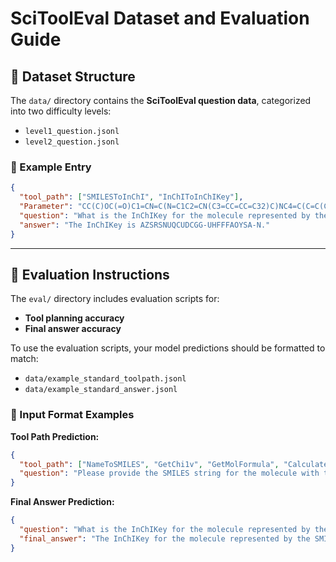 
# SciToolEval Dataset and Evaluation Guide

## 📂 Dataset Structure

The `data/` directory contains the **SciToolEval question data**, categorized into two difficulty levels:

- `level1_question.jsonl`
- `level2_question.jsonl`

### 📄 Example Entry

```json
{
  "tool_path": ["SMILESToInChI", "InChIToInChIKey"],
  "Parameter": "CC(C)OC(=O)C1=CN=C(N=C1C2=CN(C3=CC=CC=C32)C)NC4=C(C=C(C(=C4)NC(=O)C=C)N(C)CCN(C)C)OC",
  "question": "What is the InChIKey for the molecule represented by the SMILES notation CC(C)OC(=O)C1=CN=C(N=C1C2=CN(C3=CC=CC=C32)C)NC4=C(C=C(C(=C4)NC(=O)C=C)N(C)CCN(C)C)OC?",
  "answer": "The InChIKey is AZSRSNUQCUDCGG-UHFFFAOYSA-N."
}
````

---

## 🧪 Evaluation Instructions

The `eval/` directory includes evaluation scripts for:

* **Tool planning accuracy**
* **Final answer accuracy**

To use the evaluation scripts, your model predictions should be formatted to match:

* `data/example_standard_toolpath.jsonl`
* `data/example_standard_answer.jsonl`

### 📄 Input Format Examples

**Tool Path Prediction:**

```json
{
  "tool_path": ["NameToSMILES", "GetChi1v", "GetMolFormula", "CalculateTPSA"],
  "question": "Please provide the SMILES string for the molecule with the molecule name \"morphine,\" then calculate and report the Chi^1v valence molecular graph index, the molecular formula, and the topological polar surface area (TPSA) for the molecule."
}
```

**Final Answer Prediction:**

```json
{
  "question": "What is the InChIKey for the molecule represented by the SMILES notation CC(C)OC(=O)C1=CN=C(N=C1C2=CN(C3=CC=CC=C32)C)NC4=C(C=C(C(=C4)NC(=O)C=C)N(C)CCN(C)C)OC?",
  "final_answer": "The InChIKey for the molecule represented by the SMILES notation CC(C)OC(=O)C1=CN=C(N=C1C2=CN(C3=CC=CC=C32)C)NC4=C(C=C(C(=C4)NC(=O)C=C)N(C)CCN(C)C)OC is AZSRSNUQCUDCGG-UHFFFAOYSA-N."
}
```
